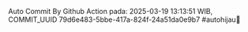 Auto Commit By Github Action pada: 2025-03-19 13:13:51 WIB, COMMIT_UUID 79d6e483-5bbe-417a-824f-24a51da0e9b7 #autohijau🗿
